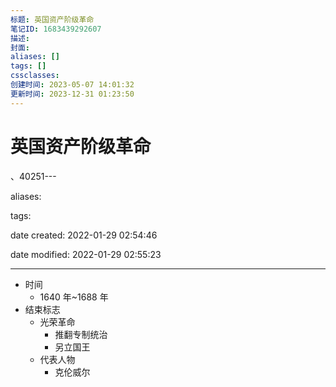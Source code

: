 ```yaml
---
标题: 英国资产阶级革命
笔记ID: 1683439292607
描述: 
封面: 
aliases: []
tags: []
cssclasses: 
创建时间: 2023-05-07 14:01:32
更新时间: 2023-12-31 01:23:50
---
```


# 英国资产阶级革命

、40251---

aliases:

tags:

date created: 2022-01-29 02:54:46

date modified: 2022-01-29 02:55:23

---

- 时间
  - 1640 年~1688 年
- 结束标志
  - 光荣革命
    - 推翻专制统治
    - 另立国王
  - 代表人物
    - 克伦威尔
